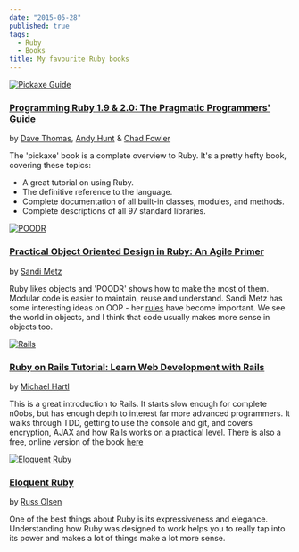 ```yaml
---
date: "2015-05-28"
published: true
tags:
  - Ruby
  - Books
title: My favourite Ruby books
---
```


[![Pickaxe Guide](http://ecx.images-amazon.com/images/I/41gtODXuRlL._AA160_.jpg)](http://www.amazon.co.uk/Programming-Ruby-1-9-2-0-Programmers/dp/1937785491/?tag=wilclasblo-21)

### [Programming Ruby 1.9 & 2.0: The Pragmatic Programmers' Guide](http://www.amazon.co.uk/Programming-Ruby-1-9-2-0-Programmers/dp/1937785491/?tag=wilclasblo-21)

by [Dave Thomas](https://twitter.com/pragdave), [Andy Hunt](https://twitter.com/PragmaticAndy) & [Chad Fowler](https://twitter.com/chadfowler)

The 'pickaxe' book is a complete overview to Ruby. It's a pretty hefty book, covering these topics:

- A great tutorial on using Ruby.
- The definitive reference to the language.
- Complete documentation of all built-in classes, modules, and methods.
- Complete descriptions of all 97 standard libraries.

[![POODR](http://ecx.images-amazon.com/images/I/51U-Wi%2BkYvL._AA160_.jpg)](http://www.amazon.co.uk/Practical-Object-Oriented-Design-Ruby-Addison-Wesley-ebook/dp/B0096BYG7C?tag=wilclasblo-21)

### [Practical Object Oriented Design in Ruby: An Agile Primer](http://www.amazon.co.uk/Practical-Object-Oriented-Design-Ruby-Addison-Wesley-ebook/dp/B0096BYG7C?tag=wilclasblo-21)

by [Sandi Metz](https://twitter.com/sandimetz)

Ruby likes objects and 'POODR' shows how to make the most of them.
Modular code is easier to maintain, reuse and understand.
Sandi Metz has some interesting ideas on OOP - her [rules](https://robots.thoughtbot.com/sandi-metz-rules-for-developers) have become important.
We see the world in objects, and I think that code usually makes more sense in objects too.

[![Rails](http://ecx.images-amazon.com/images/I/51qiS5gf-HL._AA160_.jpg)](http://www.amazon.co.uk/Ruby-Rails-Tutorial-Addison-Wesley-Professional/dp/0134077709/?tag=wilclasblo-21)

### [Ruby on Rails Tutorial: Learn Web Development with Rails](http://www.amazon.co.uk/Ruby-Rails-Tutorial-Addison-Wesley-Professional/dp/0134077709/?tag=wilclasblo-21)

by [Michael Hartl](https://twitter.com/mhartl)

This is a great introduction to Rails. It starts slow enough for complete n0obs, but has enough depth
to interest far more advanced programmers. It walks through TDD, getting to use the console and git,
and covers encryption, AJAX and how Rails works on a practical level.
There is also a free, online version of the book [here](https://www.railstutorial.org/book)

[![Eloquent Ruby](http://ecx.images-amazon.com/images/I/41IDuwJXFCL._AA160_.jpg)](http://www.amazon.co.uk/Eloquent-Ruby-Addison-Wesley-Professional-Series/dp/0321584104/?tag=wilclasblo-21)

### [Eloquent Ruby](http://www.amazon.co.uk/Eloquent-Ruby-Addison-Wesley-Professional-Series/dp/0321584104/?tag=wilclasblo-21)

by [Russ Olsen](https://twitter.com/russolsen)

One of the best things about Ruby is its expressiveness and elegance.
Understanding how Ruby was designed to work helps you to really tap into its
power and makes a lot of things make a lot more sense.
